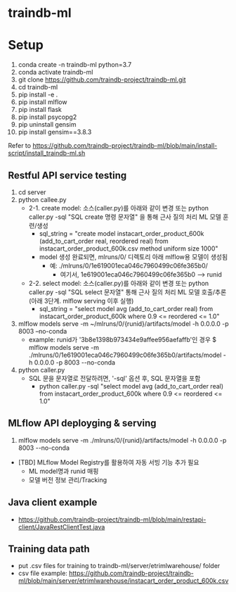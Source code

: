 # traindb-ml

Setup
===

1. conda create -n traindb-ml python=3.7
2. conda activate traindb-ml
3. git clone https://github.com/traindb-project/traindb-ml.git
4. cd traindb-ml
5. pip install -e . 
6. pip install mlflow
7. pip install flask
8. pip install psycopg2
9. pip uninstall gensim
10. pip install gensim==3.8.3

Refer to https://github.com/traindb-project/traindb-ml/blob/main/install-script/install_traindb-ml.sh

## Restful API service testing

1. cd server
2. python callee.py
	- 2-1. create model: 소스(caller.py)를 아래와 같이 변경 또는 python caller.py -sql "SQL create 명령 문자열" 을 통해 근사 질의 처리 ML 모델 훈련/생성
		* sql_string = "create model instacart_order_product_600k (add_to_cart_order real, reordered real) from instacart_order_product_600k.csv method uniform size 1000"
		* model 생성 완료되면, mlruns/0/ 디렉토리 아래 mlflow용 모델이 생성됨
			* 예:  ./mlruns/0/1e619001eca046c7960499c06fe365b0/
				* 여기서, 1e619001eca046c7960499c06fe365b0 --> runid 
	- 2-2. select model: 소스(caller.py)를 아래와 같이 변경 또는 python caller.py -sql "SQL select 문자열" 통해 근사 질의 처리 ML 모델 호출/추론 (아래 3단계. mlflow serving 이후 실행) 
		* sql_string = "select model avg (add_to_cart_order real) from instacart_order_product_600k where 0.9 <= reordered <= 1.0"
3. mlflow models serve -m ~/mlruns/0/{runid}/artifacts/model -h 0.0.0.0 -p 8003 –no-conda
	- example: runid가 '3b8e1398b973434e9affee956aefaffb'인 경우
	$ mlflow models serve -m ./mlruns/0/1e619001eca046c7960499c06fe365b0/artifacts/model -h 0.0.0.0 -p 8003 --no-conda
4. python caller.py 
	- SQL 문을 문자열로 전달하려면, '-sql' 옵션 후, SQL 문자열을 포함
		* python caller.py -sql "select model avg (add_to_cart_order real) from instacart_order_product_600k where 0.9 <= reordered <= 1.0"


## MLflow API deployging & serving 

1. mlflow models serve -m ./mlruns/0/{runid}/artifacts/model -h 0.0.0.0 -p 8003 --no-conda

* [TBD] MLflow Model Registry를 활용하여 자동 서빙 기능 추가 필요
	* ML model명과 runid 매핑
	* 모델 버전 정보 관리/Tracking  	

## Java client example
- https://github.com/traindb-project/traindb-ml/blob/main/restapi-client/JavaRestClientTest.java 

## Training data path
- put .csv files for training to traindb-ml/server/etrimlwarehouse/ folder
- csv file example: https://github.com/traindb-project/traindb-ml/blob/main/server/etrimlwarehouse/instacart_order_product_600k.csv


